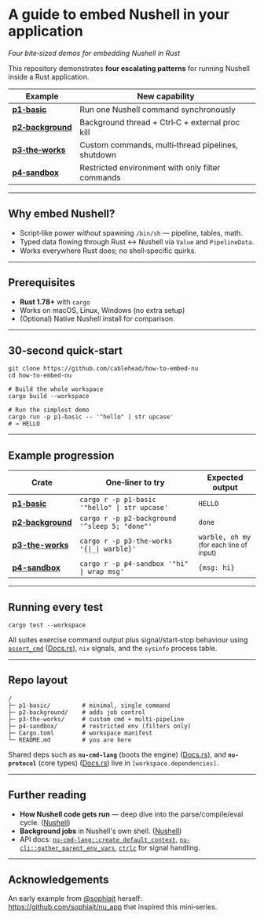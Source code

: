 # A guide to embed Nushell in your application

_Four bite‑sized demos for embedding Nushell in Rust_

This repository demonstrates **four escalating patterns** for running Nushell
inside a Rust application.

| Example                                        | New capability                                    |
| ---------------------------------------------- | ------------------------------------------------- |
| [**p1‑basic**](./p1-basic/README.md)           | Run one Nushell command synchronously             |
| [**p2‑background**](./p2-background/README.md) | Background thread + Ctrl‑C + external proc kill   |
| [**p3‑the‑works**](./p3-the-works/README.md)   | Custom commands, multi‑thread pipelines, shutdown |
| [**p4‑sandbox**](./p4-sandbox/README.md)       | Restricted environment with only filter commands  |

---

## Why embed Nushell?

- Script‑like power _without_ spawning `/bin/sh` — pipeline, tables, math.
- Typed data ﬂowing through Rust ↔ Nushell via `Value` and `PipelineData`.
- Works everywhere Rust does; no shell‑specific quirks.

---

## Prerequisites

- **Rust 1.78+** with `cargo`
- Works on macOS, Linux, Windows (no extra setup)
- (Optional) Native Nushell install for comparison.

---

## 30‑second quick‑start

```
git clone https://github.com/cablehead/how-to-embed-nu
cd how-to-embed-nu

# Build the whole workspace
cargo build --workspace

# Run the simplest demo
cargo run -p p1-basic -- '"hello" | str upcase'
# → HELLO
```

---

## Example progression

| Crate                                          | One‑liner to try                              | Expected output                                             |
| ---------------------------------------------- | --------------------------------------------- | ----------------------------------------------------------- |
| **[p1‑basic](./p1-basic/README.md)**           | `cargo r -p p1-basic '"hello" \| str upcase'` | `HELLO`                                                     |
| **[p2‑background](./p2-background/README.md)** | `cargo r -p p2-background '^sleep 5; "done"'` | `done`                                                      |
| **[p3-the-works](./p3-the-works/README.md)**   | `cargo r -p p3-the-works '{\|_\| warble}'`    | `warble, oh my`<br/><small>(for each line of input)</small> |
| **[p4-sandbox](./p4-sandbox/README.md)**       | `cargo r -p p4-sandbox '"hi" \| wrap msg'`    | `{msg: hi}`                                                 |

---

## Running every test

```
cargo test --workspace
```

All suites exercise command output plus signal/start‑stop behaviour using
[`assert_cmd`](https://docs.rs/assert_cmd)
([Docs.rs](https://docs.rs/assert_cmd)), `nix` signals, and the `sysinfo`
process table.

---

## Repo layout

```
/
├─ p1-basic/         # minimal, single command
├─ p2-background/    # adds job control
├─ p3-the-works/     # custom cmd + multi-pipeline
├─ p4-sandbox/       # restricted env (filters only)
├─ Cargo.toml        # workspace manifest
└─ README.md         # you are here
```

Shared deps such as **`nu-cmd-lang`** (boots the engine)
([Docs.rs](https://docs.rs/nu-cmd-lang)), and **`nu-protocol`** (core types)
([Docs.rs](https://docs.rs/nu-protocol)) live in `[workspace.dependencies]`.

---

## Further reading

- **How Nushell code gets run** — deep dive into the parse/compile/eval cycle.
  ([Nushell](https://www.nushell.sh/book/how_nushell_code_gets_run.html))
- **Background jobs** in Nushell's own shell.
  ([Nushell](https://www.nushell.sh/book/background_jobs.html))
- API docs:
  [`nu-cmd-lang::create_default_context`](https://docs.rs/nu-cmd-lang/latest/nu_cmd_lang/fn.create_default_context.html),
  [`nu-cli::gather_parent_env_vars`](https://docs.rs/nu-cli/latest/nu_cli/fn.gather_parent_env_vars.html),
  [`ctrlc`](https://docs.rs/ctrlc) for signal handling.

---

## Acknowledgements

An early example from [@sophiajt](https://github.com/sophiajt) herself:
https://github.com/sophiajt/nu_app that inspired this mini‑series.
